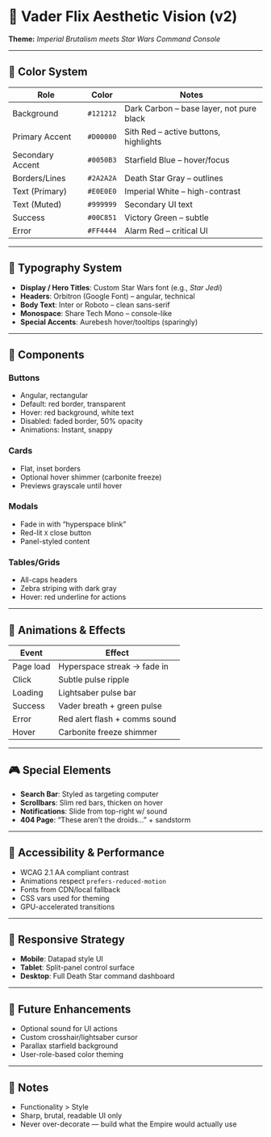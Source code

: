 # 🧱 Vader Flix Aesthetic Vision (v2)
**Theme:** *Imperial Brutalism meets Star Wars Command Console*

---

## 🎨 Color System

| Role              | Color         | Notes |
|-------------------|---------------|-------|
| Background        | `#121212`     | Dark Carbon – base layer, not pure black |
| Primary Accent    | `#D00000`     | Sith Red – active buttons, highlights |
| Secondary Accent  | `#0050B3`     | Starfield Blue – hover/focus |
| Borders/Lines     | `#2A2A2A`     | Death Star Gray – outlines |
| Text (Primary)    | `#E0E0E0`     | Imperial White – high-contrast |
| Text (Muted)      | `#999999`     | Secondary UI text |
| Success           | `#00C851`     | Victory Green – subtle |
| Error             | `#FF4444`     | Alarm Red – critical UI |

---

## 🧬 Typography System

- **Display / Hero Titles**: Custom Star Wars font (e.g., *Star Jedi*)
- **Headers**: Orbitron (Google Font) – angular, technical
- **Body Text**: Inter or Roboto – clean sans-serif
- **Monospace**: Share Tech Mono – console-like
- **Special Accents**: Aurebesh hover/tooltips (sparingly)

---

## 🧩 Components

### Buttons
- Angular, rectangular
- Default: red border, transparent
- Hover: red background, white text
- Disabled: faded border, 50% opacity
- Animations: Instant, snappy

### Cards
- Flat, inset borders
- Optional hover shimmer (carbonite freeze)
- Previews grayscale until hover

### Modals
- Fade in with “hyperspace blink”
- Red-lit `X` close button
- Panel-styled content

### Tables/Grids
- All-caps headers
- Zebra striping with dark gray
- Hover: red underline for actions

---

## 🔁 Animations & Effects

| Event        | Effect                          |
|--------------|---------------------------------|
| Page load    | Hyperspace streak → fade in     |
| Click        | Subtle pulse ripple             |
| Loading      | Lightsaber pulse bar            |
| Success      | Vader breath + green pulse      |
| Error        | Red alert flash + comms sound   |
| Hover        | Carbonite freeze shimmer        |

---

## 🎮 Special Elements

- **Search Bar**: Styled as targeting computer
- **Scrollbars**: Slim red bars, thicken on hover
- **Notifications**: Slide from top-right w/ sound
- **404 Page**: “These aren’t the droids...” + sandstorm

---

## 🧠 Accessibility & Performance

- WCAG 2.1 AA compliant contrast
- Animations respect `prefers-reduced-motion`
- Fonts from CDN/local fallback
- CSS vars used for theming
- GPU-accelerated transitions

---

## 🧪 Responsive Strategy

- **Mobile**: Datapad style UI
- **Tablet**: Split-panel control surface
- **Desktop**: Full Death Star command dashboard

---

## 🥷 Future Enhancements

- Optional sound for UI actions
- Custom crosshair/lightsaber cursor
- Parallax starfield background
- User-role-based color theming

---

## 🧾 Notes

- Functionality > Style
- Sharp, brutal, readable UI only
- Never over-decorate — build what the Empire would actually use
